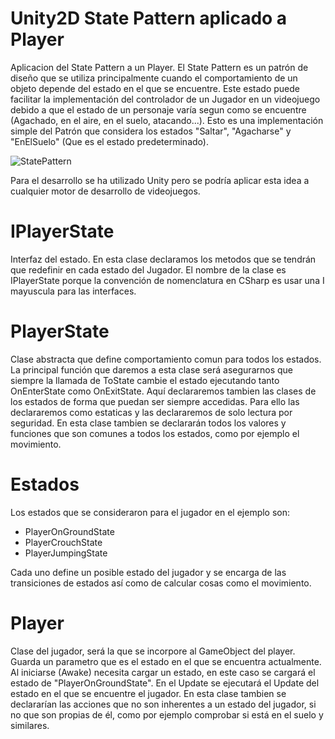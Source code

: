 # Unity2D State Pattern aplicado a Player
Aplicacion del State Pattern a un Player. El State Pattern es un patrón de diseño que se utiliza principalmente cuando el comportamiento de un objeto depende del estado en el que se encuentre. Este estado puede facilitar la implementación del controlador de un Jugador en un videojuego debido a que el estado de un personaje varía segun como se encuentre (Agachado, en el aire, en el suelo, atacando...). Esto es una implementación simple del Patrón que considera los estados "Saltar", "Agacharse" y "EnElSuelo" (Que es el estado predeterminado).

![StatePattern](https://upload.wikimedia.org/wikipedia/commons/e/e8/State_Design_Pattern_UML_Class_Diagram.svg)

Para el desarrollo se ha utilizado Unity pero se podría aplicar esta idea a cualquier motor de desarrollo de videojuegos. 

# IPlayerState
Interfaz del estado. En esta clase declaramos los metodos que se tendrán que redefinir en cada estado del Jugador. El nombre de la clase es IPlayerState porque la convención de nomenclatura en CSharp es usar una I mayuscula para las interfaces.

# PlayerState
Clase abstracta que define comportamiento comun para todos los estados. La principal función que daremos a esta clase será asegurarnos que siempre la llamada de ToState cambie el estado ejecutando tanto OnEnterState como OnExitState. Aquí declararemos tambien las clases de los estados de forma que puedan ser siempre accedidas. Para ello las declararemos como estaticas y las declararemos de solo lectura por seguridad. En esta clase tambien se declararán todos los valores y funciones que son comunes a todos los estados, como por ejemplo el movimiento.

# Estados
Los estados que se consideraron para el jugador en el ejemplo son:
- PlayerOnGroundState
- PlayerCrouchState
- PlayerJumpingState

Cada uno define un posible estado del jugador y se encarga de las transiciones de estados así como de calcular cosas como el movimiento.

# Player
Clase del jugador, será la que se incorpore al GameObject del player. Guarda un parametro que es el estado en el que se encuentra actualmente. Al iniciarse (Awake) necesita cargar un estado, en este caso se cargará el estado de "PlayerOnGroundState". En el Update se ejecutará el Update del estado en el que se encuentre el jugador. En esta clase tambien se declararían las acciones que no son inherentes a un estado del jugador, si no que son propias de él, como por ejemplo comprobar si está en el suelo y similares.
